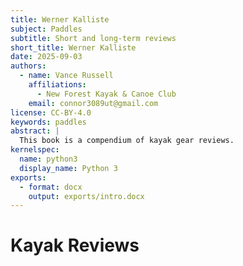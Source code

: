 ```yaml
---
title: Werner Kalliste
subject: Paddles
subtitle: Short and long-term reviews
short_title: Werner Kalliste
date: 2025-09-03
authors:
  - name: Vance Russell
    affiliations:
      - New Forest Kayak & Canoe Club
    email: connor3089ut@gmail.com
license: CC-BY-4.0
keywords: paddles
abstract: |
  This book is a compendium of kayak gear reviews.
kernelspec:
  name: python3
  display_name: Python 3
exports:
  - format: docx
    output: exports/intro.docx 
---
```


# Kayak Reviews